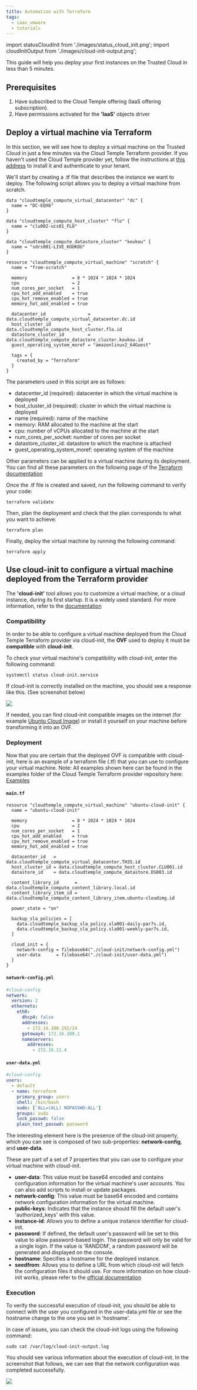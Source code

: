 ```yaml
---
title: Automation with Terraform
tags:
  - iaas_vmware
  - tutorials
---
```

import statusCloudInit from './images/status_cloud_init.png';
import cloudInitOutput from './images/cloud-init-output.png';

This guide will help you deploy your first instances on the Trusted Cloud in less than 5 minutes.

## __Prerequisites__

1. Have subscribed to the Cloud Temple offering (IaaS offering subscription).
2. Have permissions activated for the __'IaaS'__ objects driver

## Deploy a virtual machine via Terraform

In this section, we will see how to deploy a virtual machine on the Trusted Cloud in just a few minutes via the Cloud Temple Terraform provider.
If you haven't used the Cloud Temple provider yet, follow the instructions at [this address](https://registry.terraform.io/providers/Cloud-Temple/cloudtemple/latest/docs) to install it and authenticate to your tenant.

We'll start by creating a .tf file that describes the instance we want to deploy.
The following script allows you to deploy a virtual machine from scratch.

```hcl
data "cloudtemple_compute_virtual_datacenter" "dc" {
  name = "DC-EQX6"
}

data "cloudtemple_compute_host_cluster" "flo" {
  name = "clu002-ucs01_FLO"
}

data "cloudtemple_compute_datastore_cluster" "koukou" {
  name = "sdrs001-LIVE_KOUKOU"
}

resource "cloudtemple_compute_virtual_machine" "scratch" {
  name = "from-scratch"

  memory                 = 8 * 1024 * 1024 * 1024
  cpu                    = 2
  num_cores_per_socket   = 1
  cpu_hot_add_enabled    = true
  cpu_hot_remove_enabled = true
  memory_hot_add_enabled = true

  datacenter_id                = data.cloudtemple_compute_virtual_datacenter.dc.id
  host_cluster_id              = data.cloudtemple_compute_host_cluster.flo.id
  datastore_cluster_id         = data.cloudtemple_compute_datastore_cluster.koukou.id
  guest_operating_system_moref = "amazonlinux2_64Guest"

  tags = {
    created_by = "Terraform"
  }
}
```

The parameters used in this script are as follows:

- datacenter_id (required): datacenter in which the virtual machine is deployed
- host_cluster_id (required): cluster in which the virtual machine is deployed
- name (required): name of the machine
- memory: RAM allocated to the machine at the start
- cpu: number of vCPUs allocated to the machine at the start
- num_cores_per_socket: number of cores per socket
- datastore_cluster_id: datastore to which the machine is attached
- guest_operating_system_moref: operating system of the machine

Other parameters can be applied to a virtual machine during its deployment. You can find all these parameters on the following page of the [Terraform documentation](https://registry.terraform.io/providers/Cloud-Temple/cloudtemple/latest/docs/resources/compute_virtual_machine)

Once the .tf file is created and saved, run the following command to verify your code:

```
terraform validate
```

Then, plan the deployment and check that the plan corresponds to what you want to achieve:

```
terraform plan
```

Finally, deploy the virtual machine by running the following command:

```
terraform apply
```

## Use cloud-init to configure a virtual machine deployed from the Terraform provider

The __'cloud-init'__ tool allows you to customize a virtual machine, or a cloud instance, during its first startup. It is a widely used standard.
For more information, refer to the [documentation](https://cloudinit.readthedocs.io/en/latest/)

### Compatibility

In order to be able to configure a virtual machine deployed from the Cloud Temple Terraform provider via cloud-init, the __OVF__ used to deploy it must be __compatible__ with __cloud-init__.

To check your virtual machine's compatibility with cloud-init, enter the following command:

`systemctl status cloud-init.service`

If cloud-init is correctly installed on the machine, you should see a response like this. (See screenshot below)

<img src={statusCloudInit}/>

If needed, you can find cloud-init compatible images on the internet (for example [Ubuntu Cloud Image](https://cloud-images.ubuntu.com/)) or install it yourself on your machine before transforming it into an OVF.

### Deployment

Now that you are certain that the deployed OVF is compatible with cloud-init, here is an example of a terraform file (.tf) that you can use to configure your virtual machine.
Note: All examples shown here can be found in the examples folder of the Cloud Temple Terraform provider repository here: [Examples](https://github.com/Cloud-Temple/terraform-provider-cloudtemple/tree/main/examples)

#### `main.tf`

```HCL
resource "cloudtemple_compute_virtual_machine" "ubuntu-cloud-init" {
  name = "ubuntu-cloud-init"

  memory                 = 8 * 1024 * 1024 * 1024
  cpu                    = 2
  num_cores_per_socket   = 1
  cpu_hot_add_enabled    = true
  cpu_hot_remove_enabled = true
  memory_hot_add_enabled = true

  datacenter_id   = data.cloudtemple_compute_virtual_datacenter.TH3S.id
  host_cluster_id = data.cloudtemple_compute_host_cluster.CLU001.id
  datastore_id    = data.cloudtemple_compute_datastore.DS003.id

  content_library_id      = data.cloudtemple_compute_content_library.local.id
  content_library_item_id = data.cloudtemple_compute_content_library_item.ubuntu-cloudimg.id

  power_state = "on"

  backup_sla_policies = [
    data.cloudtemple_backup_sla_policy.sla001-daily-par7s.id,
    data.cloudtemple_backup_sla_policy.sla001-weekly-par7s.id,
  ]

  cloud_init = {
    network-config = filebase64("./cloud-init/network-config.yml")
    user-data      = filebase64("./cloud-init/user-data.yml")
  }
}
```

#### `network-config.yml`

```YAML
#cloud-config
network:
  version: 2
  ethernets:
    eth0:
      dhcp4: false
      addresses:
        - 172.16.100.192/24
      gateway4: 172.16.100.1
      nameservers:
        addresses:
          - 172.16.11.4
```

#### `user-data.yml`

```YAML
#cloud-config
users:
  - default
  - name: terraform
    primary_group: users
    shell: /bin/bash
    sudo: ['ALL=(ALL) NOPASSWD:ALL']
    groups: sudo
    lock_passwd: false
    plain_text_passwd: password
```

The interesting element here is the presence of the cloud-init property, which you can see is composed of two sub-properties: __network-config__, and __user-data__.

These are part of a set of 7 properties that you can use to configure your virtual machine with cloud-init.

- __user-data__: This value must be base64 encoded and contains configuration information for the virtual machine's user accounts. You can also add scripts to install or update packages.
- __network-config__: This value must be base64 encoded and contains network configuration information for the virtual machine.
- __public-keys__: Indicates that the instance should fill the default user's 'authorized_keys' with this value.
- __instance-id__: Allows you to define a unique instance identifier for cloud-init.
- __password__: If defined, the default user's password will be set to this value to allow password-based login. The password will only be valid for a single login. If the value is 'RANDOM', a random password will be generated and displayed on the console.
- __hostname__: Specifies a hostname for the deployed instance.
- __seedfrom__: Allows you to define a URL from which cloud-init will fetch the configuration files it should use.
For more information on how cloud-init works, please refer to the [official documentation](https://cloudinit.readthedocs.io/en/latest/)

### Execution

To verify the successful execution of cloud-init, you should be able to connect with the user you configured in the user-data.yml file or see the hostname change to the one you set in 'hostname'.

In case of issues, you can check the cloud-init logs using the following command:

`sudo cat /var/log/cloud-init-output.log`

You should see various information about the execution of cloud-init. In the screenshot that follows, we can see that the network configuration was completed successfully.

<img src={cloudInitOutput} />
